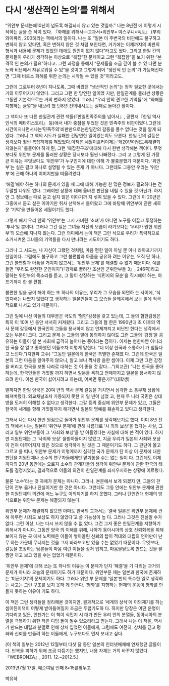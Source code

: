 # 다시 ‘생산적인 논의’를 위해서

“위안부 문제는왜10년이 넘도록 해결되지 않고 있는 것일까.” 나는 8년전 에 이렇게 시작하는 글을 쓴 적이 있다. 『화해를 위해서—교과서•위안부• 야스쿠니•독도』 (뿌리와이파리, 2005)라는 책에서의 일이다. 나는 또 “일본 이 주변국의 비판에도 불구하고 변하지 않고 있다면, 혹은 변하지 않은 것 처럼 보인다면, 거기에는 이제까지의 비판의 형식과 내용에 문제가 있었던 데에도 원인이 없지 않다”라고도 썼다. 그리고 한일 간의 문제들이 우리가 생각하는 이상으로 “복잡”한 문제이고 그런 “복잡함”을 보기 위한 “본격적 인 논의가 필요”하다고. 그런 과정을 통해서 “문제들을 조금 깊이 볼 수 있 다면 분노와 비난에서 자유로워질 수 있”을 것이고 그렇게 되어 “생산적 인 논의”가 가능해진다면 “그때 비로소 화해를 위한 논의는 시작될 수 있을 것”이라고도.

그런데 그로부터 8년이 지나도록, 그때 바랐던 “생산적인 논의”는 정작 필요한 곳에서는 거의 이루어지지 않았다. 그리고 그런 한 당연한 일이었 지만, 한일관계를 둘러싼 상황은 그동안 기본적으로는 거의 변하지 않았다. 그러니 “우리 안의 견고한 기억들”에 “화해를 지향하는 균열”을 내보려 했 던8년 전의내시도는 실패로 돌아간 셈이다.

그 책이나 또 다른 한일관계 관련 책들(『반일민족주의를 넘어서』, 공편저『한일 역사인식의 메타히스토리』 등)에서 내가 중점을 두었던 것은 민족주의 비판이었다.그런데시간이지나면서나는‘민족주의’비판만으로는한일간의 갈등을 풀수 없다는 것을 알게 되었다. 그러니 그 책의 시도가 실패한 건당연한 일이었는지도 모른다. 한일 간의 갈등은 생각보다 훨씬 복잡하게얽 혀있었다.이책은,세월이흘러이제는‘왜20년이넘도록해결되지않는지’ 를물어야 하게 된, 그런 ‘복잡한구조’에대해 다시 한번 생각해본 책이다. 무엇보다도 위안부 문제를 둘러싼 상황은 당시보다 훨씬 나빠졌다. 그리 고 그렇게 된 가장 큰 이유는 무엇보다도 ‘위안부’가 누구인지에 대한 이해 가 불충분했기 때문이다. ‘위안부’는 실은 결코 하나로 설명될 수 있는 존재 가 아니다. 그런데도 그동안 우리는 ‘위안부’에 관해 하나의 이미지만을 떠올려왔다.

‘해결’해야 하는 하나의 문제가 있을 때 그에 대해 가능한 한 많은 정보가 필요하다는 건 두말할 나위도 없다. 그래야만 상황에 대해 올바른 판단을 내릴 수 있을 것 아닌가. 하지만 그 정보에는 때로 듣고 싶지 않은 이야기까 지 섞여 있을 수 있다. 그런데 이 20년은 그중에서 듣고 싶은 이야기만 취사 선택해서 들어왔고 그에 바탕해 위안부에 관한 새로운 ‘기억’을 만들어온 세월이기도 했다.

그렇게 해서 우리 안의 ‘위안부’는 그저 가녀린 ‘소녀’가 아니면 노구를 이끌고 투쟁하는 ‘투사’일 뿐이다. 그러나 그건 실은 그녀들 자신의 모습이 라기보다는 ‘우리가 원한 위안부’의 모습에 지나지 않는다. 그런 의미에서 는이 책은 그런 식으로 우리가 폭력적으로 소거시켜온 그녀들의 기억들을 다시 만나려는 시도이기도 하다.

그러나 그 시도는, 나 자신이 그랬던 것처럼, 마음 편한 일이 아닐 뿐 아니 라아프기까지한일이다. 그럼에도 불구하고 그런 불편함과 아픔을 공유하 려는 이유는, 오직 단 하나, 그런 불편함과 아픔을 거치지 않고서는 ‘위안부 문제’를 해결할 수 없기 때문이다. 예를 들면 “우리도 완전한 군인이지”(『강제로 끌려간 조선인 군위안부들 3』, 246쪽)라고 말하는 위안부의 목소리를 듣고, 그 말이 상징하는 ‘식민지의 모순’을 직시해야 하는, 아프기까지 한 불 편함.

불편한 일을 굳이 해야 하는 또 하나의 이유는, 우리가 그 모습을 외면하 는 사이에, ‘식민지배는 나쁘지 않았다’고 생각하는 일본인들이 그 모습들 을왜곡해서 보는 일에 적극적으로 나서고 있기 때문이다.

그런 일에 나선 이들의 대부분은 극도의 ‘혐한’감정을 갖고 있는데, 그 들의 혐한감정은 특히 이 10여 년 동안 서서히 커져왔다. 그리고 그들의 혐 한은 1990년대 초 이후의 역사 문제 갈등에서 한국인이 그들을 용서하지 않고 언제까지고 비난만 한다는 생각에서 오는 부분이 크다. 그리고 문제 는 그들의 말에 동의하지 않아도 그런 그들의 ‘감정’을 공유하는 이들이 일 본 사회에 급격히 늘어나는 중이라는 점이다. 이제는 혐한파뿐 아니라 한 국을 잘 알고 좋아했던 이들조차 이렇게 말한다. “더 이상 한국과 소통하기 가 힘들다고 느낀다.”(지한파 교수) “그동안 일본에게 한국은 특별한 존재였 다. 그런데 한국은 일본의 그런 마음을 알아주지 않으니, 알고 보니 짝사랑 을한 셈이다. 이제 그만 그런 감정을 버리고 한국을 보통 나라로 대하는 것 이 좋을 것 같다….”(외교관) “나는 한국을 좋아하는데, 한국인들은 거짓말 까지 하면서 일본을 욕하고 언제까지고 일본을 용서하지 않으려 한다. 이젠 한국이 싫어지려고 하는데, 어쩌면 좋은가?”(대학생)

말하자면 한일 양국은 20여 년의 역사 문제 갈등을 거치면서 심각한 소 통부재 상황에 빠져버렸다. 외교채널조차 가동되지 못한 지 일 년이 넘었 고, 현재 두 나라 국민은 상대방을 도저히 이해할 수 없다고 생각한다. 그갈 등의 중심에 위안부 문제가 있고, 그들은 한국이 세계를 향해 거짓말까지 해가면서 일본의 명예를 훼손하고 있다고 생각한다.

그래서 나는 다시 한번 원점으로 돌아가 위안부 문제를 생각해보기로 했다. 이미 8년 전의 책에서 나는, 일본이 ‘위안부 문제’에 관해 나름대로 ‘사 죄와 보상’을 했다는 사실, 그리고 일부 위안부들이 그 ‘사죄와 보상’을 받 아들였다는 사실에 대해 쓴 적이 있다. 하지만 지원단체는 그 ‘사죄와 보상’ 을받아들이지 않았고, 지금 우리가 일본의 사죄와 보상이 전혀 이루어지지 않은 것으로 생각하게 된 것은 그 때문이기도 하다. 그 판단이 옳고 그르고 를 떠나, 위안부 문제가 이렇게까지 심각한 국가 문제가 된 이상 이 문제에 대한 판단을 지원단체나 소수의 연구자들에게만 맡겨놓을 수는 없는 일이 다. 그런데도 이제까지의 20년 동안에는 오로지 소수의 관계자들의 생각이 위안부 문제에 관한 한국의 태도를 결정지었고, 결과적으로 이들의 의견이 한일관계를 좌지우지하는 상황에 이르렀다.

물론 ‘소수’라는 것 자체가 문제는 아니다. 그러나, 본문에서 보게 되겠지 만, 그들의 판단이 전부 옳거나 진실이기만 한 것은 아니다. 그런데도 그동 안에는 위안부 문제에 관한 한 지원단체의 의견에 어느 누구도 이의제기를 하지 못했다. 그러나 단언컨대 현재의 방식으로는 위안부 문제는 해결되지 않는다.

위안부 문제가 해결되지 않으면 아마도 한국의 교과서는 ‘결국 일본은 위안부 문제에 관해 아무런 사죄도 보상도 하지 않았다’고 쓸 가능성이 높 다. 그러나 그것은 진실일 수가 없다. 그런 이상, 나는 다시 쓰지 않을 수 없 었다. 그건 그저 좋은 한일관계를 지향하기 위해서가 아니다. 그동안 양국 의 이해를 위해, 나아가 동아시아의 상호 신뢰회복을 위해 보이지 않는 곳 에서 노력해온 이들이 쌓아올린 신뢰의 탑이 적대와 대립의 언어만이 난무 하는 가운데 무너지는 것을 그저 바라보고만 있을 수는 없었기 때문이다. 무엇보다, 갈등을 조장하는 담론들이 마음 여린 이들을 상처 입히고, 마음을닫도록 만드는 것을 팔짱만 끼고 보고 있을 수는 없었기 때문이다.

‘위안부 문제’에 대해 쓰는 또 하나의 이유는 이 문제가 단지 ‘해결’을 기 다리는 과거의 문제가 아니라 오늘의 문제이기도 하기 때문이다. 위안부문 제는 일본과 한국에 존재하는 ‘미군기지’의 문제이기도 하다. 그러나 위안 부 문제를 ‘일본’만의 특수한 일로 생각하는 사고는 그런 구조를 보지 못하 게 만든다. ‘평화’를 지향하는 현재의 운동이 평화를 만들지 못하는 이유이 기도 하다.

이 책은 그런 생각들을 정리해본 것이지만, 결과적으로 ‘세계의 상식’에 이의제기를 하는 셈이된이책이 어떻게 받아들여질지 조금은 두렵기도하 다. 하지만 당장은 어떤 운명이 기다리고 있든, 언젠가는 이 책이 식민지 시 대가 만든 우리 안의 분열들, 동아시아의 분열을 극복하기 위한 작은 디딤 돌이 될수 있으리라고 믿는다. 그래서 나는 이 책을, 역사가 만드는 대립과 분열로 인해 상처 입었던 이들에게, 그럼에도 여전히, 상처를 딛고 평화와 신뢰를 만들려 하는 이들에게, 누구보다도 먼저 보내고 싶다.

(이 책의 일부는 2012년 12월부터 다섯 달 동안 일본의 인터넷매체에 연재했던 글들이다. 반복을 피하기 위해 조금 다듬기는 했지만, 내용 자체는 거의 바꾸지 않았다. 『WEBRONZA』, 2011. 12.~2012.5.)

2013년7월 17일,
예순여덟 번째 8•15를앞두고

박유하